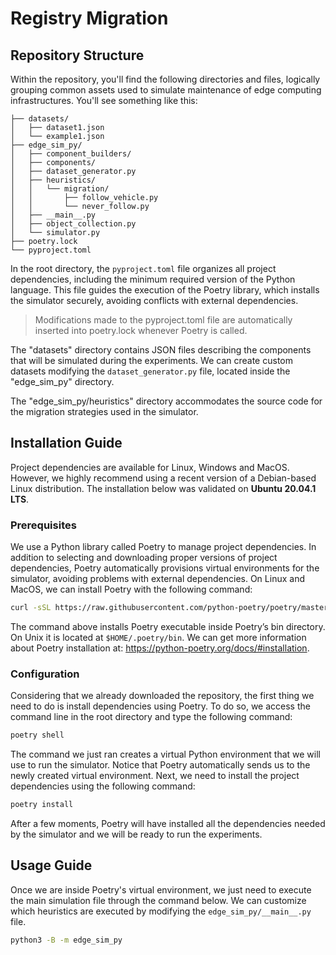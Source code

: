 # Registry Migration

## Repository Structure

Within the repository, you'll find the following directories and files, logically grouping common assets used to simulate maintenance of edge computing infrastructures. You'll see something like this:

```
├── datasets/
│   ├── dataset1.json
│   └── example1.json
├── edge_sim_py/
│   ├── component_builders/
│   ├── components/
│   ├── dataset_generator.py
│   ├── heuristics/
│   │   └── migration/
│   │       ├── follow_vehicle.py
│   │       └── never_follow.py
│   ├── __main__.py
│   ├── object_collection.py
│   └── simulator.py
├── poetry.lock
└── pyproject.toml
```

In the root directory, the `pyproject.toml` file organizes all project dependencies, including the minimum required version of the Python language. This file guides the execution of the Poetry library, which installs the simulator securely, avoiding conflicts with external dependencies.

> Modifications made to the pyproject.toml file are automatically inserted into poetry.lock whenever Poetry is called.

The "datasets" directory contains JSON files describing the components that will be simulated during the experiments. We can create custom datasets modifying the `dataset_generator.py` file, located inside the "edge_sim_py" directory.

The "edge_sim_py/heuristics" directory accommodates the source code for the migration strategies used in the simulator.

## Installation Guide

Project dependencies are available for Linux, Windows and MacOS. However, we highly recommend using a recent version of a Debian-based Linux distribution. The installation below was validated on **Ubuntu 20.04.1 LTS**.

### Prerequisites

We use a Python library called Poetry to manage project dependencies. In addition to selecting and downloading proper versions of project dependencies, Poetry automatically provisions virtual environments for the simulator, avoiding problems with external dependencies. On Linux and MacOS, we can install Poetry with the following command:

```bash
curl -sSL https://raw.githubusercontent.com/python-poetry/poetry/master/get-poetry.py | python -
```

The command above installs Poetry executable inside Poetry’s bin directory. On Unix it is located at `$HOME/.poetry/bin`. We can get more information about Poetry installation at: https://python-poetry.org/docs/#installation.

### Configuration

Considering that we already downloaded the repository, the first thing we need to do is install dependencies using Poetry. To do so, we access the command line in the root directory and type the following command:

```bash
poetry shell
```

The command we just ran creates a virtual Python environment that we will use to run the simulator. Notice that Poetry automatically sends us to the newly created virtual environment. Next, we need to install the project dependencies using the following command:

```bash
poetry install
```

After a few moments, Poetry will have installed all the dependencies needed by the simulator and we will be ready to run the experiments.

## Usage Guide

Once we are inside Poetry's virtual environment, we just need to execute the main simulation file through the command below. We can customize which heuristics are executed by modifying the `edge_sim_py/__main__.py` file.

```bash
python3 -B -m edge_sim_py
```
